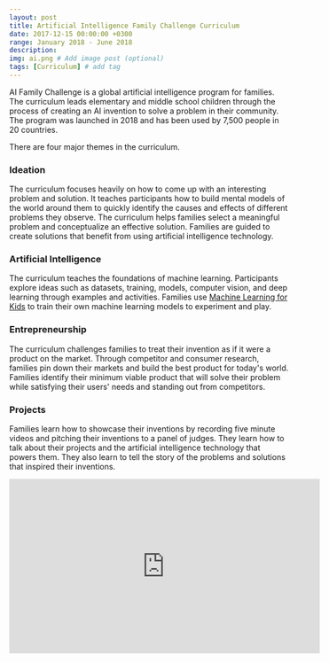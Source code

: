 ```yaml
---
layout: post
title: Artificial Intelligence Family Challenge Curriculum
date: 2017-12-15 00:00:00 +0300
range: January 2018 - June 2018
description:
img: ai.png # Add image post (optional)
tags: [Curriculum] # add tag
---
```


AI Family Challenge is a global artificial intelligence program for families. The curriculum leads elementary and middle school children through the process of creating an AI invention to solve a problem in their community. The program was launched in 2018 and has been used by 7,500 people in 20 countries.

There are four major themes in the curriculum.

### Ideation

The curriculum focuses heavily on how to come up with an interesting problem and solution. It teaches participants how to build mental models of the world around them to quickly identify the causes and effects of different problems they observe. The curriculum helps families select a meaningful problem and conceptualize an effective solution. Families are guided to create solutions that benefit from using artificial intelligence technology.

### Artificial Intelligence

The curriculum teaches the foundations of machine learning. Participants explore ideas such as datasets, training, models, computer vision, and deep learning through examples and activities. Families use [Machine Learning for Kids](https://machinelearningforkids.co.uk/) to train their own machine learning models to experiment and play.

### Entrepreneurship

The curriculum challenges families to treat their invention as if it were a product on the market. Through competitor and consumer research, families pin down their markets and build the best product for today's world. Families identify their minimum viable product that will solve their problem while satisfying their users' needs and standing out from competitors.

### Projects

Families learn how to showcase their inventions by recording five minute videos and pitching their inventions to a panel of judges. They learn how to talk about their projects and the artificial intelligence technology that powers them. They also learn to tell the story of the problems and solutions that inspired their inventions.

<iframe width="560" height="315" src="https://www.youtube.com/embed/58R80Xk6Hgw" frameborder="0" gesture="media" allow="encrypted-media" allowfullscreen class="center-image"></iframe>
